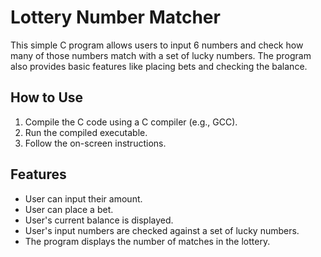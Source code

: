 # Lottery Number Matcher

This simple C program allows users to input 6 numbers and check how many of those numbers match with a set of lucky numbers. The program also provides basic features like placing bets and checking the balance.

## How to Use

1. Compile the C code using a C compiler (e.g., GCC).
2. Run the compiled executable.
3. Follow the on-screen instructions.

## Features

- User can input their amount.
- User can place a bet.
- User's current balance is displayed.
- User's input numbers are checked against a set of lucky numbers.
- The program displays the number of matches in the lottery.

